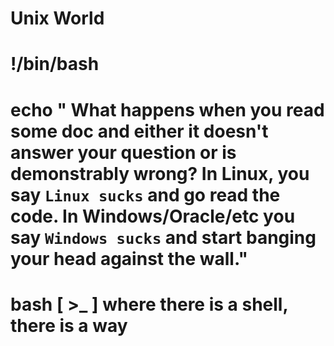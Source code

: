# Unix World

# !/bin/bash

# echo " What happens when you read some doc and either it doesn't answer your question or is demonstrably wrong? In Linux, you say `Linux sucks` and go read the code. In Windows/Oracle/etc you say `Windows sucks` and start banging your head against the wall."


# bash [ >_ ]  where there is a shell, there is a way





